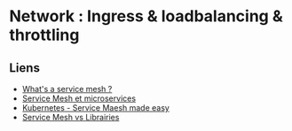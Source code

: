 # Network : Ingress & loadbalancing & throttling


## Liens
- [What's a service mesh ?](https://www.redhat.com/fr/topics/microservices/what-is-a-service-mesh)
- [Service Mesh et microservices](https://wiki.sfeir.com/kubernetes/servicemesh/)
- [Kubernetes - Service Maesh made easy](https://containo.us/blog/announcing-maesh-a-lightweight-and-simpler-service-mesh-made-by-the-traefik-team-cb866edc6f29/)
- [Service Mesh vs Librairies](https://blog.octo.com/une-vision-sur-le-service-mesh-service-mesh-versus-librairies-applicatives-lexemple-de-spring-cloud/)

